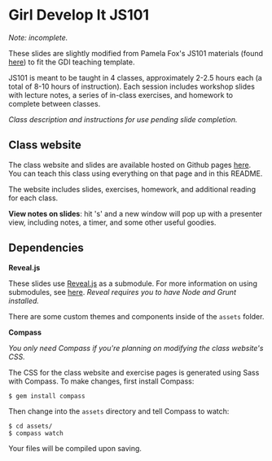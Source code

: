 # Girl Develop It JS101

*Note: incomplete.*

These slides are slightly modified from Pamela Fox's JS101 materials (found [here](https://github.com/pamelafox/teaching-materials)) to fit the GDI teaching template.

JS101 is meant to be taught in 4 classes, approximately 2-2.5 hours each (a total of 8-10 hours of instruction). Each session includes workshop slides with lecture notes, a series of in-class exercises, and homework to complete between classes.

*Class description and instructions for use pending slide completion.*

## Class website

The class website and slides are available hosted on Github pages [here](http://gdichicago.github.io/gdi-js101/). You can teach this class using everything on that page and in this README.

The website includes slides, exercises, homework, and additional reading for each class.

**View notes on slides**: hit 's' and a new window will pop up with a presenter view, including notes, a timer, and some other useful goodies.

## Dependencies

**Reveal.js**

These slides use [Reveal.js](https://github.com/hakimel/reveal.js) as a submodule. For more information on using submodules, see [here](http://git-scm.com/book/en/Git-Tools-Submodules). *Reveal requires you to have Node and Grunt installed.*

There are some custom themes and components inside of the `assets` folder.

**Compass**

*You only need Compass if you're planning on modifying the class website's CSS.*

The CSS for the class website and exercise pages is generated using Sass with Compass. To make changes, first install Compass:

`$ gem install compass`

Then change into the `assets` directory and tell Compass to watch:

```
$ cd assets/
$ compass watch
```

Your files will be compiled upon saving.